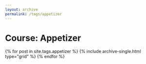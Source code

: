 ```yaml
---
layout: archive
permalink: /tags/appetizer
---
```


# Course: Appetizer

<div class="tiles">
{% for post in site.tags.appetizer %}
  {% include archive-single.html type="grid" %}
{% endfor %}
</div><!-- /.tiles -->
